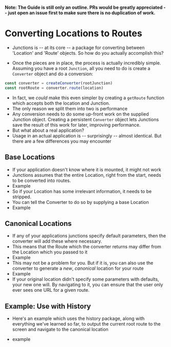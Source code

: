 **Note: The Guide is still only an outline. PRs would be greatly appreciated -- just open an issue first to make sure there is no duplication of work.**

# Converting Locations to Routes

- Junctions is -- at its core -- a package for converting between 'Location' and 'Route' objects. So how do you actually accomplish this?

- Once the pieces are in place, the process is actually incredibly simple. Assuming you have a root `Junction`, all you need to do is create a `Converter` object and do a conversion:

```js
const converter = createConverter(rootJunction)
const rootRoute = converter.route(location)
```

- In fact, we *could* make this even simpler by creating a `getRoute` function which accepts both the location and Junction.
- The only reason we split them into two is performance
- Any conversion needs to do some up-front work on the supplied Junction object. Creating a persistent `Converter` object lets Junctions save the result of this work for later, improving performance.
- But what about a real application?
- Usage in an actual application is -- surprisingly -- almost identical. But there are a few differences you may encounter

## Base Locations

- If your application doesn't know where it is mounted, it might not work
- Junctions assumes that the entire Location, right from the start, needs to be converted into routes.
- Example
- So if your Location has some irrelevant information, it needs to be stripped.
- You can tell the Converter to do so by supplying a base Location
- Example

## Canonical Locations

- If any of your applications junctions specify default parameters, then the converter will add these where necessary.
- This means that the Route which the converter returns may differ from the Location which you passed to it
- Example
- This may not be a problem for you. But if it is, you can also use the converter to generate a *new*, *canonical* location for your route
- Example
- If your original location didn't specify some parameters with defaults, your new one will. By navigating to it, you can ensure that the user only ever sees one URL for a given route.

## Example: Use with History

- Here's an example which uses the history package, along with everything we've learned so far, to output the current root route to the screen and navigate to the canonical location

- example
